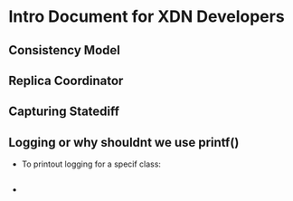 # Intro Document for XDN Developers

## Consistency Model

## Replica Coordinator

## Capturing Statediff


## Logging or why shouldnt we use printf()

- To printout logging for a specif class:
```

```
- 
